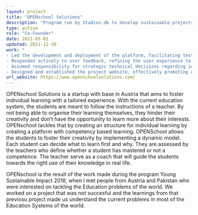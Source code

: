 ```yaml
---
layout: project
title: "OPENschool Solutions"
description: "Program run by Stadion.dk to develop sustainable projects in Copenhagen."
type: active
role: "Co-Founder"
date: 2021-05-01
updated: 2021-12-30
work: "
- Led the development and deployment of the platform, facilitating testing and usage by students.<br>
- Responded actively to user feedback, refining the user experience to ensure optimal engagement.<br>
- Assumed responsibility for strategic technical decisions regarding integration with external tools and the creation of APIs.<br>
- Designed and established the project website, effectively promoting our initiatives and maintaining communication with interested parties."
url_website: https://www.openschoolsolutions.com/
---
```

OPENschool Solutions is a startup with base in Austria that aims to foster individual learning with a tailored experience. With the current education system, the students are meant to follow the instructions of a teacher. By not being able to organise their learning themselves, they hinder their creativity and don’t have the opportunity to learn more about their interests. OPENschool tackles that by creating an structure for individual learning by creating a platform with competency based learning. OPENSchool allows the students to foster their creativity by implementing a dynamic model. Each student can decide what to learn first and why. They are assessed by the teachers who define whether a student has mastered or not a competence. The teacher serve as a coach that will guide the students towards the right use of their knowledge in real life.

OPENschool is the result of the work made during the program Young Sustainable Impact 2018, when I met people from Austria and Pakistan who were interested on tackling the Education problems of the world. We worked on a project that was not succesful and the learnings from that previosu project made us understand the current problems in most of the Education Systems of the world.


